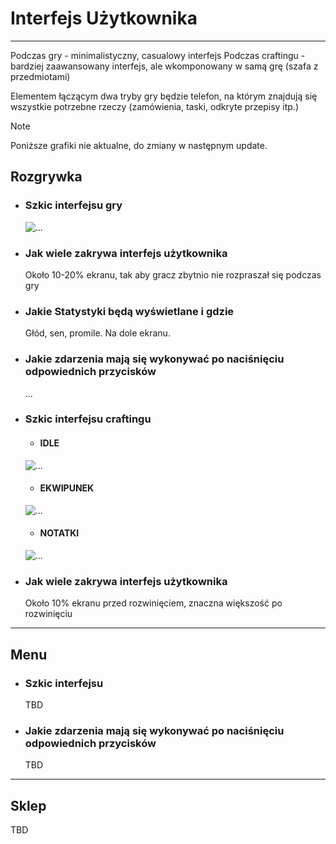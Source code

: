 # Interfejs Użytkownika

---
Podczas gry - minimalistyczny, casualowy interfejs
Podczas craftingu - bardziej zaawansowany interfejs, ale wkomponowany w samą grę (szafa z przedmiotami)

Elementem łączącym dwa tryby gry będzie telefon, na którym znajdują się wszystkie potrzebne rzeczy (zamówienia, taski, odkryte przepisy itp.)

> [!NOTE]
> Poniższe grafiki nie aktualne, do zmiany w następnym update.

## Rozgrywka
- ### Szkic interfejsu gry
  ![...](~/resources/gdd/szkice/UI/UI_gra.png)
- ### Jak wiele zakrywa interfejs użytkownika
  Około 10-20% ekranu, tak aby gracz zbytnio nie rozpraszał się podczas gry
- ### Jakie Statystyki będą wyświetlane i gdzie
  Głód, sen, promile. Na dole ekranu.
- ### Jakie zdarzenia mają się wykonywać po naciśnięciu odpowiednich przycisków
  ...
  
- ### Szkic interfejsu craftingu
    - #### IDLE
    ![...](~/resources/gdd/szkice/UI/UI_craft_idle.png)
    - #### EKWIPUNEK
    ![...](~/resources/gdd/szkice/UI/UI_craft_ekwipunek.png)
    - #### NOTATKI
    ![...](~/resources/gdd/szkice/UI/UI_craft_notatki.png)
- ### Jak wiele zakrywa interfejs użytkownika
  Około 10% ekranu przed rozwinięciem, znaczna większość po rozwinięciu

---

## Menu

- ### Szkic interfejsu
  TBD
- ### Jakie zdarzenia mają się wykonywać po naciśnięciu odpowiednich przycisków
  TBD

---

## Sklep

TBD